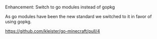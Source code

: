 Enhancement: Switch to go modules instead of gopkg

As go modules have been the new standard we switched to it in favor of using
gopkg.

https://github.com/kleister/go-minecraft/pull/4
